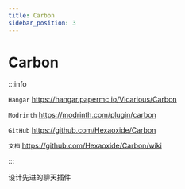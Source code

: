 ```yaml
---
title: Carbon
sidebar_position: 3
---
```


# Carbon

:::info

`Hangar` https://hangar.papermc.io/Vicarious/Carbon

`Modrinth` https://modrinth.com/plugin/carbon

`GitHub` https://github.com/Hexaoxide/Carbon

`文档` https://github.com/Hexaoxide/Carbon/wiki

:::

设计先进的聊天插件

